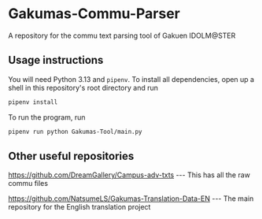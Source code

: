 # Gakumas-Commu-Parser
A repository for the commu text parsing tool of Gakuen IDOLM@STER

## Usage instructions

You will need Python 3.13 and `pipenv`.
To install all dependencies, open up a shell in this repository's root directory and run
```bash
pipenv install
```

To run the program, run
```bash
pipenv run python Gakumas-Tool/main.py
```

## Other useful repositories

https://github.com/DreamGallery/Campus-adv-txts --- This has all the raw commu files

https://github.com/NatsumeLS/Gakumas-Translation-Data-EN --- The main repository for the English translation project